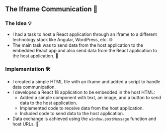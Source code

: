 ## The Iframe Communication 💬

### The Idea 💡

- I had a task to host a React application through an iframe to a different technology stack like Angular, WordPress, etc. 🌐
- The main task was to send data from the host application to the embedded React app and also send data from the React application to the host application. 🔄

### Implementation 🛠️

- I created a simple HTML file with an iframe and added a script to handle data communication.
- I developed a React 18 application to be embedded in the host HTML:
    - Added a simple component with text, an image, and a button to send data to the host application.
    - Implemented code to receive data from the host application.
    - Included code to send data to the host application.
- Data exchange is achieved using the `window.postMessage` function and host URLs. 🔗

